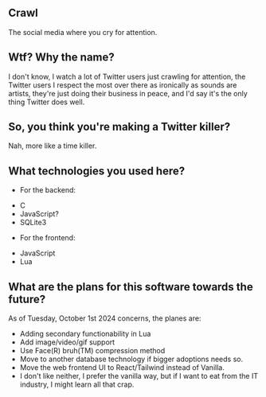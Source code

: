 ## Crawl
The social media where you cry for attention.

## Wtf? Why the name?
I don't know, I watch a lot of Twitter users just crawling
for attention, the Twitter users I respect the most over there
as ironically as sounds are artists, they're just doing their
business in peace, and I'd say it's the only thing Twitter does
well.

## So, you think you're making a Twitter killer?
Nah, more like a time killer.

## What technologies you used here?
+ For the backend:
 - C
 - JavaScript?
 - SQLite3
+ For the frontend:
 - JavaScript
 - Lua

## What are the plans for this software towards the future?
As of Tuesday, October 1st 2024 concerns, the planes are:
- Adding secondary functionability in Lua
- Add image/video/gif support
 - Use Face(R) bruh(TM) compression method
- Move to another database technology if bigger adoptions needs so.
- Move the web frontend UI to React/Tailwind instead of Vanilla.
 - I don't like neither, I prefer the vanilla way, but if I want to
   eat from the IT industry, I might learn all that crap.
